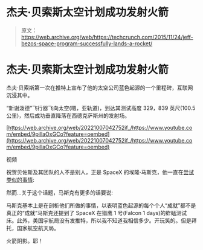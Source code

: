 # 杰夫·贝索斯太空计划成功发射火箭 

> 原文：<https://web.archive.org/web/https://techcrunch.com/2015/11/24/jeff-bezos-space-program-successfully-lands-a-rocket/>

# 杰夫·贝索斯太空计划成功发射火箭

杰夫·贝索斯第一次在推特上宣布了他的太空公司蓝色起源的一个里程碑，互联网沉浸其中。

“新谢泼德”飞行器飞向太空(嗯，亚轨道)，到达其测试高度 329，839 英尺(100.5 公里)，然后成功垂直降落在西德克萨斯州的发射场。

[https://web.archive.org/web/20221007042752if_/https://www.youtube.com/embed/9pillaOxGCo?feature=oembed](https://web.archive.org/web/20221007042752if_/https://www.youtube.com/embed/9pillaOxGCo?feature=oembed)

视频

祝贺贝佐斯及其团队的人不是别人，正是 SpaceX 的埃隆·马斯克，他一直在[尝试类似的事情](https://web.archive.org/web/20221007042752/https://beta.techcrunch.com/2015/09/17/this-spacex-falcon-9-rocket-isnt-going-to-land-itself/):

然而…关于这个话题，马斯克有更多的话要说:

马斯克基本上是在剖析他们所做的事情，以表明蓝色起源的每个个人“成就”都不是真正的“成就”马斯克还提到了 SpaceX 在猎鹰 1 号(Falcon 1 days)的蚱蜢测试床。此外，美国宇航局没有发推特，所以我不知道我相信多少。开玩笑的。但是拜托，国家航空航天局。

火箭阴影。耶！